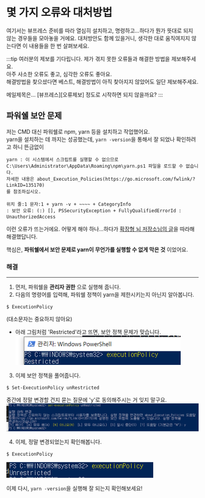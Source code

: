 # 몇 가지 오류와 대처방법
여기서는 뷰프레스 준비를 따라 열심히 설치하고, 명령하고...하다가 뭔가 뜻대로 되지 않는 경우들을 모아놓을 거에요. 대처방안도 함께 있을거니, 생각한 대로 움직여지지 않는다면 이 내용들을 한 번 살펴보세요.  
  
:::tip 여러분의 제보를 기다립니다.
제가 겪지 못한 오류들과 해결한 방법을 제보해주세요.  
아주 사소한 오류도 좋고, 심각한 오류도 좋아요.  
해결방법을 찾으셨다면 베스트, 해결방법이 아직 찾아지지 않았어도 일단 제보해주세요.
  
메일제목은... [뷰프레스][오류제보] 정도로 시작하면 되지 않을까요?
:::

## 파워쉘 보안 문제
저는 CMD 대신 파워쉘로 npm, yarn 등을 설치하고 작업했어요.  
yarn을 설치하는 데 까지는 성공했는데, `yarn -version`을 통해서 잘 되었나 확인하려고 하니 뜬금없이
```
yarn : 이 시스템에서 스크립트를 실행할 수 없으므로 
C:\Users\Administrator\AppData\Roaming\npm\yarn.ps1 파일을 로드할 수 없습니다.
자세한 내용은 about_Execution_Policies(https://go.microsoft.com/fwlink/?LinkID=135170)
를 참조하십시오.

위치 줄:1 문자:1 + yarn -v + ~~~~ + CategoryInfo 
: 보안 오류: (:) [], PSSecurityException + FullyQualifiedErrorId : UnauthorizedAccess
```
이런 오류가 뜨는거에요. 어떻게 해야 하나...하다가 [확장형 뇌 저장소님의 글]( https://extbrain.tistory.com/118)을 따라해 해결했답니다.  
  
핵심은, **파워쉘에서 보안 문제로 yarn이 무언가를 실행할 수 없게 막은 것** 이었어요.

### 해결
***
1. 먼저, 파워쉘을 **관리자 권한** 으로 실행해 줍니다.
1. 다음의 명령어를 입력해, 파워쉘 정책이 yarn을 제한시키는지 아닌지 알아봅니다.
```shell
$ ExecutionPolicy
```
(대소문자는 중요하지 않아요)  
   - 아래 그림처럼 'Restricted'라고 뜨면, 보안 정책 문제가 맞습니다.  
![restricted](./ps_001.png)

3. 이제 보안 정책을 풀어줍니다.
```shell
$ Set-ExecutionPolicy unRestricted
```
중간에 정말 변경할 건지 묻는 질문에 'y'로 동의해주시는 거 잊지 말구요.  
![settingPs](./ps_002.png)

4. 이제, 정말 변경되었는지 확인해봅니다.
```shell
$ ExecutionPolicy
```
![compleps](./ps_003.png)  
  
이제 다시, `yarn -version`을 실행해 잘 되는지 확인해보세요!